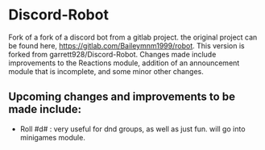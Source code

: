 # Discord-Robot
Fork of a fork of a discord bot from a gitlab project. the original project can be found here, https://gitlab.com/Baileymnm1999/robot. This version is forked from garrett928/Discord-Robot. Changes made include improvements to the Reactions module, addition of an announcement module that is incomplete, and some minor other changes. 

## Upcoming changes and improvements to be made include:  
- Roll #d# : very useful for dnd groups, as well as just fun. will go into minigames module. 
